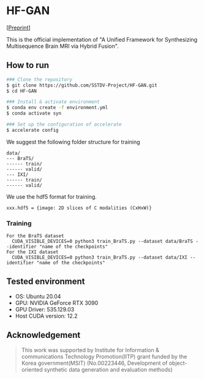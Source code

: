 HF-GAN
===
[[Preprint]()]

This is the official implementation of "A Unified Framework for Synthesizing Multisequence Brain MRI via Hybrid Fusion".

## How to run
```bash
### Clone the repository
$ git clone https://github.com/SSTDV-Project/HF-GAN.git
$ cd HF-GAN

### Install & activate environment
$ conda env create -f environment.yml
$ conda activate syn

### Set up the configuration of accelerate
$ accelerate config
```
We suggest the following folder structure for training
```
data/
--- BraTS/
------ train/
------ valid/
--- IXI/
------ train/
------ valid/
```
We use the hdf5 format for training.
```
xxx.hdf5 = {image: 2D slices of C modalities (CxHxW)}
```
### Training
```
For the BraTS dataset
  CUDA_VISIBLE_DEVICES=0 python3 train_BraTS.py --dataset data/BraTS --identifier "name of the checkpoints"
For the IXI dataset
  CUDA_VISIBLE_DEVICES=0 python3 train_BraTS.py --dataset data/IXI --identifier "name of the checkpoints"
```

## Tested environment
* OS: Ubuntu 20.04
* GPU: NVIDIA GeForce RTX 3090
* GPU Driver: 535.129.03
* Host CUDA version: 12.2

## Acknowledgement

> This work was supported by Institute for Information & communications Technology Promotion(IITP) grant funded by the Korea government(MSIT) (No.00223446, Development of object-oriented synthetic data generation and evaluation methods)
